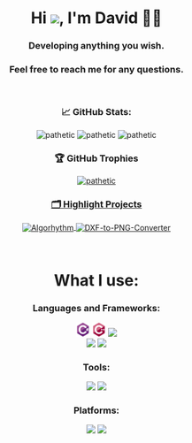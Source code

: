 <h1 align="center">Hi <img src="https://raw.githubusercontent.com/MartinHeinz/MartinHeinz/master/wave.gif" height="32" />, I'm David 🏴‍☠️</h1>
<h3 align="center">Developing anything you wish.</h3>
<h3 align="center">Feel free to reach me for any questions.</h3>
<br />

<h3 align="center"> &#x1f4c8; GitHub Stats: </h3>
<p align="center">
<img src="https://github-readme-stats.vercel.app/api?username=pathetic&theme=gruvbox&show_icons=true" alt="pathetic" width="350" height="140"/>
<img src="https://github-readme-stats.vercel.app/api/top-langs?username=pathetic&theme=gruvbox&layout=compact" alt="pathetic" width="350" height="140"/>
<img src="https://github-readme-streak-stats.herokuapp.com/?user=pathetic&theme=gruvbox" alt="pathetic" width="350" height="140"/>
</p>

<h3 align="center"> 🏆 GitHub Trophies </h3>
<p align="center">
<a href="https://github.com/ryo-ma/github-profile-trophy"><img src="https://github-profile-trophy.vercel.app/?username=pathetic&theme=gruvbox&no-bg=false&margin-w=15&margin-h=15&row=2&column=3&no-frame=false&rank=SECRET,SSS,SS,S,AAA,AA,A,B,C,UNKNOWN" alt="pathetic" />
</p>

<h3 align="center"> 🗂️ Highlight Projects  </h3>
<p align="center">
<a href="https://github.com/pathetic/Atom-Password-Manager">
  <img align="center" src="https://github-readme-stats.vercel.app/api/pin/?username=pathetic&repo=Atom-Password-Manager&theme=gruvbox" alt="Algorhythm" />
</a>
<a href="https://github.com/pathetic/SharpDTI">
  <img align="center" src="https://github-readme-stats.vercel.app/api/pin/?username=pathetic&repo=SharpDTI&theme=gruvbox" alt="DXF-to-PNG-Converter" />
</a>
</a>
</p>

<br />

<h1 align="center">What I use:</h1>
<h3 align="center">Languages and Frameworks:</h3>
<p align="center">
<code><img width="5%" src="https://raw.githubusercontent.com/devicons/devicon/master/icons/csharp/csharp-original.svg"></code>
<code><img width="5%" src="https://raw.githubusercontent.com/devicons/devicon/master/icons/cplusplus/cplusplus-original.svg"></code>
<code><img width="9%" src="https://cdn.freebiesupply.com/logos/large/2x/nodejs-1-logo-png-transparent.png"></code>
<br />
<code><img width="10%" src="https://www.vectorlogo.zone/logos/python/python-ar21.svg"></code>
<code><img width="5%" src="https://upload.wikimedia.org/wikipedia/commons/thumb/c/cf/Lua-Logo.svg/1200px-Lua-Logo.svg.png"></code>


</p>
<h3 align="center">Tools:</h3>
<p align="center">
<code><img width="10%" src="https://www.vectorlogo.zone/logos/visualstudio_code/visualstudio_code-ar21.svg"></code>
<code><img width="10%" src="https://daoudisamir.com/wp-content/uploads/2015/01/visual-studio-2013-logo.png"></code>
</p>

<h3 align="center">Platforms:</h3>
<p align="center">
<code><img width="22%" src="https://upload.wikimedia.org/wikipedia/commons/thumb/e/e6/Windows_11_logo.svg/1280px-Windows_11_logo.svg.png"></code>
<code><img width="10%" src="https://www.vectorlogo.zone/logos/android/android-ar21.svg"></code>
</p>
